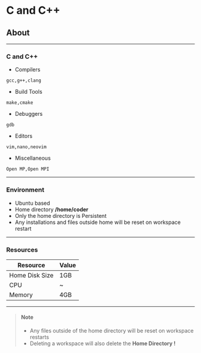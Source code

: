 # C and C++

## About
---

### C and C++
- Compilers 
```
gcc,g++,clang
```
- Build Tools
```
make,cmake
```
- Debuggers
```
gdb
```
- Editors
```
vim,nano,neovim
```
- Miscellaneous
```
Open MP,Open MPI
```

---

### Environment
- Ubuntu based
- Home directory **/home/coder**
- Only the home directory is Persistent
- Any installations and files outside home will be reset on workspace restart

---
### Resources
| Resource       | Value |
| -------------- | ----- |
| Home Disk Size | 1GB   |
| CPU            | ~     |
| Memory         | 4GB   |

---
> #### Note
> - Any files outside of the home directory will be reset on workspace restarts
> - Deleting a workspace will also delete the **Home Directory !**
